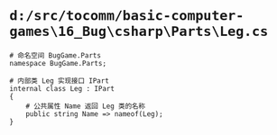 # `d:/src/tocomm/basic-computer-games\16_Bug\csharp\Parts\Leg.cs`

```
# 命名空间 BugGame.Parts
namespace BugGame.Parts;

# 内部类 Leg 实现接口 IPart
internal class Leg : IPart
{
    # 公共属性 Name 返回 Leg 类的名称
    public string Name => nameof(Leg);
}
```